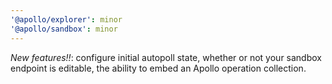 ```yaml
---
'@apollo/explorer': minor
'@apollo/sandbox': minor
---
```


_New features!!_: configure initial autopoll state, whether or not your sandbox endpoint is editable, the ability to embed an Apollo operation collection.
